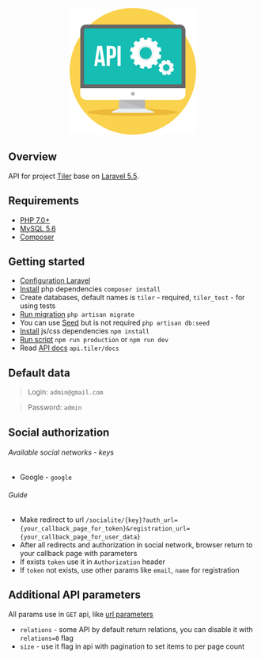 <p align="center"><img src="./resources/assets/img/api.png"></p>

## Overview
API for project [Tiler](https://github.com/DAMAGEx1/tiler) base on [Laravel 5.5](https://laravel.com/).

## Requirements
- [PHP 7.0+](http://php.net/)
- [MySQL 5.6](https://dev.mysql.com/downloads/mysql/5.6.html)
- [Composer](https://getcomposer.org/)

## Getting started
- [Configuration Laravel](https://laravel.com/docs/5.4/installation#configuration)
- [Install](https://getcomposer.org/doc/01-basic-usage.md#installing-dependencies) php dependencies `composer install`
- Create databases, default names is `tiler` - required, `tiler_test` - for using tests
- [Run migration](https://laravel.com/docs/5.4/migrations#running-migrations) `php artisan migrate`
- You can use [Seed](https://laravel.com/docs/5.5/seeding#running-seeders) but is not required `php artisan db:seed`
- [Install](https://docs.npmjs.com/cli/install) js/css dependencies  `npm install`
- [Run script](https://docs.npmjs.com/cli/run-script) `npm run production` or `npm run dev`
- Read [API docs](api.tiler/docs) `api.tiler/docs`

## Default data
> Login: `admin@gmail.com`

> Password: `admin`

## Social authorization
###### Available social networks - keys
* Google - `google`
###### Guide
- Make redirect to url `/socialite/{key}?auth_url={your_callback_page_for_token}&registration_url={your_callback_page_for_user_data}`
- After all redirects and authorization in social network, browser return to your callback page with parameters 
- If exists `token` use it in `Authorization` header
- If `token` not exists, use other params like `email`, `name` for registration

## Additional API parameters
All params use in `GET` api, like [url parameters](https://en.wikipedia.org/wiki/Query_string#Structure)
- `relations` - some API by default return relations, you can disable it with `relations=0` flag
- `size` - use it flag in api with pagination to set items to per page count